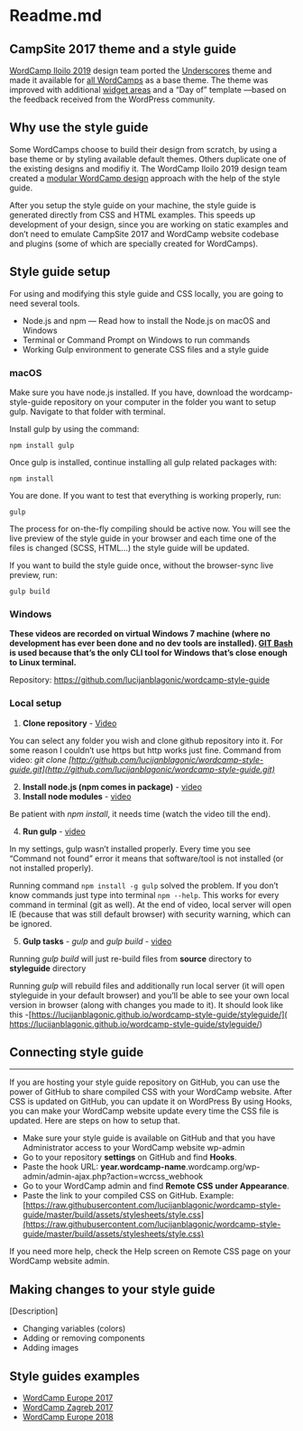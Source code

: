 ﻿


 # Readme.md #

## CampSite 2017 theme and a style guide 
[WordCamp Iloilo 2019](https://2017.europe.wordcamp.org/) design team ported the [Underscores](https://underscores.me/) theme and made it available for [all WordCamps](https://make.wordpress.org/community/2017/05/08/the-new-wordcamp-base-theme-campsite-2017/) as a base theme. The theme was improved with additional [widget areas](https://lucijanblagonic.github.io/wceu-2018/styleguide/section-6.html#kssref-6-widget-areas) and a “Day of” template —based on the feedback received from the WordPress community.

## Why use the style guide 

Some WordCamps choose to build their design from scratch, by using a base theme or by styling available default themes. Others duplicate one of the existing designs and modifiy it. The WordCamp Iloilo 2019 design team created a [modular WordCamp design](https://2017.europe.wordcamp.org/2017/05/09/using-style-guides-for-modular-wordcamp-designs/) approach with the help of the style guide.

After you setup the style guide on your machine, the style guide is generated directly from CSS and HTML examples. This speeds up  development of your design, since you are working on static examples and don’t need to emulate CampSite 2017 and WordCamp website codebase and plugins (some of which are specially created for WordCamps).

## Style guide setup 

For using and modifying this style guide and CSS locally, you are going to need several tools.
* Node.js and npm — Read how to install the Node.js on macOS and Windows
* Terminal or Command Prompt on Windows to run commands
* Working Gulp environment to generate CSS files and a style guide

### macOS 
Make sure you have node.js installed. If you have, download the wordcamp-style-guide repository on your computer in the folder you want to setup gulp. Navigate to that folder with terminal. 

Install gulp by using the command:

    npm install gulp

Once gulp is installed, continue installing all gulp related packages with:

    npm install

You are done. If you want to test that everything is working properly, run:

    gulp

The process for on-the-fly compiling should be active now. You will see the live preview of the style guide in your browser and each time one of the files is changed (SCSS, HTML…) the style guide will be updated.

If you want to build the style guide once, without the browser-sync live preview, run:

    gulp build

### Windows 

**These videos are recorded on virtual Windows 7 machine (where no development has ever been done and no dev tools are installed). [GIT Bash](https://git-scm.com/downloads) is used because that’s the only CLI tool for Windows that’s close enough to Linux terminal.**

Repository: https://github.com/lucijanblagonic/wordcamp-style-guide

### Local setup

1. **Clone repository** - [Video](https://drive.google.com/file/d/1hYB9cBHam6UaujkZzuouc48d94iLelTZ/view)

You can select any folder you wish and clone github repository into it. For some reason I couldn’t use https but http works just fine. Command from video:
*git clone [http://github.com/lucijanblagonic/wordcamp-style-guide.git](http://github.com/lucijanblagonic/wordcamp-style-guide.git)* 

2. **Install node.js (npm comes in package)** - [video](https://drive.google.com/file/d/1gv_iR5TqLuTLT6uETNJckxQ5CetfGSOJ/view)
3. **Install node modules** - [video](https://drive.google.com/file/d/1ee3axBDh_2TVdzt71kvw-eQhH_JMsDxf/view)

Be patient with *npm install*, it needs time (watch the video till the end).

4. **Run gulp** - [video](https://drive.google.com/file/d/18pe0q83NYj67iwDBOhc9OoRtKX03-i2-/view)

In my settings, gulp wasn’t installed properly. Every time you see “Command not found” error it means that software/tool is not installed (or not installed properly). 

Running command `npm install -g gulp` solved the problem. If you don’t know commands just type into terminal `npm --help`. This works for every command in terminal (git as well).
At the end of video, local server will open IE (because that was still default browser) with security warning, which can be ignored.

5. **Gulp tasks** - *gulp* and *gulp build* - [video](https://drive.google.com/file/d/1yh085RhcKVokfyNNvuJx0WTotklKMR3C/view)

Running *gulp build* will just re-build files from **source** directory to **styleguide** directory

Running *gulp* will rebuild files and additionally run local server (it will open styleguide in your default browser) and you’ll be able to see your own local version in browser (along with changes you made to it). It should look like this -[https://lucijanblagonic.github.io/wordcamp-style-guide/styleguide/]( https://lucijanblagonic.github.io/wordcamp-style-guide/styleguide/)

## Connecting style guide 


----------


If you are hosting your style guide repository on GitHub, you can use the power of GitHub to share compiled CSS with your WordCamp website. After CSS is updated on GitHub, you can update it on WordPress By using Hooks, you can make your WordCamp website update every time the CSS file is updated. Here are steps on how to setup that.

* Make sure your style guide is available on GitHub and that you have Administrator access to your WordCamp website wp-admin
* Go to your repository **settings** on GitHub and find **Hooks**.
* Paste the hook URL: **year.wordcamp-name**.wordcamp.org/wp-admin/admin-ajax.php?action=wcrcss_webhook
* Go to your WordCamp admin and find **Remote CSS** **under Appearance**.
* Paste the link to your compiled CSS on GitHub. Example: [https://raw.githubusercontent.com/lucijanblagonic/wordcamp-style-guide/master/build/assets/stylesheets/style.css](https://raw.githubusercontent.com/lucijanblagonic/wordcamp-style-guide/master/build/assets/stylesheets/style.css)

If you need more help, check the Help screen on Remote CSS page on your WordCamp website admin.

## Making changes to your style guide 
[Description]
* Changing variables (colors)
* Adding or removing components
* Adding images

## Style guides examples
 * [WordCamp Europe 2017](https://lucijanblagonic.github.io/wceu-2017/styleguide)
 * [WordCamp Zagreb 2017](https://lucijanblagonic.github.io/2017.zagreb.wordcamp.org/styleguide/)
 * [WordCamp Europe 2018](https://lucijanblagonic.github.io/wceu-2018/styleguide)
